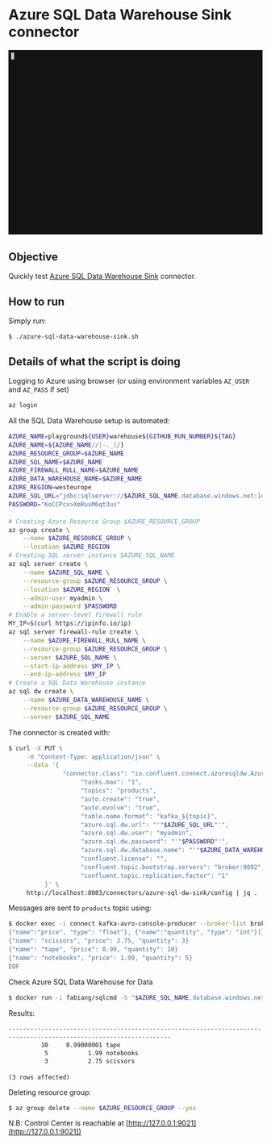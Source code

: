 # Azure SQL Data Warehouse Sink connector

![asciinema](https://github.com/vdesabou/gifs/blob/master/connect/connect-azure-sql-data-warehouse-sink/asciinema.gif?raw=true)

## Objective

Quickly test [Azure SQL Data Warehouse Sink](https://docs.confluent.io/current/connect/kafka-connect-azure-sql-dw/index.html#az-sql-data-warehouse-sink-connector-for-cp) connector.


## How to run

Simply run:

```
$ ./azure-sql-data-warehouse-sink.sh
```

## Details of what the script is doing

Logging to Azure using browser (or using environment variables `AZ_USER` and `AZ_PASS` if set)

```bash
az login
```

All the SQL Data Warehouse setup is automated:

```bash
AZURE_NAME=playground${USER}warehouse${GITHUB_RUN_NUMBER}${TAG}
AZURE_NAME=${AZURE_NAME//[-._]/}
AZURE_RESOURCE_GROUP=$AZURE_NAME
AZURE_SQL_NAME=$AZURE_NAME
AZURE_FIREWALL_RULL_NAME=$AZURE_NAME
AZURE_DATA_WAREHOUSE_NAME=$AZURE_NAME
AZURE_REGION=westeurope
AZURE_SQL_URL="jdbc:sqlserver://$AZURE_SQL_NAME.database.windows.net:1433"
PASSWORD="KoCCPcx>XmRuxM6qt3us"

# Creating Azure Resource Group $AZURE_RESOURCE_GROUP
az group create \
    --name $AZURE_RESOURCE_GROUP \
    --location $AZURE_REGION
# Creating SQL server instance $AZURE_SQL_NAME
az sql server create \
    --name $AZURE_SQL_NAME \
    --resource-group $AZURE_RESOURCE_GROUP \
    --location $AZURE_REGION  \
    --admin-user myadmin \
    --admin-password $PASSWORD
# Enable a server-level firewall rule
MY_IP=$(curl https://ipinfo.io/ip)
az sql server firewall-rule create \
    --name $AZURE_FIREWALL_RULL_NAME \
    --resource-group $AZURE_RESOURCE_GROUP \
    --server $AZURE_SQL_NAME \
    --start-ip-address $MY_IP \
    --end-ip-address $MY_IP
# Create a SQL Data Warehouse instance
az sql dw create \
    --name $AZURE_DATA_WAREHOUSE_NAME \
    --resource-group $AZURE_RESOURCE_GROUP \
    --server $AZURE_SQL_NAME
```

The connector is created with:

```bash
$ curl -X PUT \
     -H "Content-Type: application/json" \
     --data '{
               "connector.class": "io.confluent.connect.azuresqldw.AzureSqlDwSinkConnector",
                    "tasks.max": "1",
                    "topics": "products",
                    "auto.create": "true",
                    "auto.evolve": "true",
                    "table.name.format": "kafka_${topic}",
                    "azure.sql.dw.url": "'"$AZURE_SQL_URL"'",
                    "azure.sql.dw.user": "myadmin",
                    "azure.sql.dw.password": "'"$PASSWORD"'",
                    "azure.sql.dw.database.name": "'"$AZURE_DATA_WAREHOUSE_NAME"'",
                    "confluent.license": "",
                    "confluent.topic.bootstrap.servers": "broker:9092",
                    "confluent.topic.replication.factor": "1"
          }' \
     http://localhost:8083/connectors/azure-sql-dw-sink/config | jq .
```

Messages are sent to `products` topic using:

```bash
$ docker exec -i connect kafka-avro-console-producer --broker-list broker:9092 --property schema.registry.url=http://schema-registry:8081 --topic products --property value.schema='{"type":"record","name":"myrecord","fields":[{"name":"name","type":"string"},
{"name":"price", "type": "float"}, {"name":"quantity", "type": "int"}]}' << EOF
{"name": "scissors", "price": 2.75, "quantity": 3}
{"name": "tape", "price": 0.99, "quantity": 10}
{"name": "notebooks", "price": 1.99, "quantity": 5}
EOF
```

Check Azure SQL Data Warehouse for Data

```bash
$ docker run -i fabiang/sqlcmd -S "$AZURE_SQL_NAME.database.windows.net,1433" -I -U "myadmin" -P "$PASSWORD" -d "$AZURE_DATA_WAREHOUSE_NAME" -Q "select * from kafka_products;"
```

Results:

```
-------------------------------------------------------------------------------------------------------------------
         10     0.99000001 tape
          5           1.99 notebooks
          3           2.75 scissors

(3 rows affected)
```

Deleting resource group:

```bash
$ az group delete --name $AZURE_RESOURCE_GROUP --yes
```

N.B: Control Center is reachable at [http://127.0.0.1:9021](http://127.0.0.1:9021])
